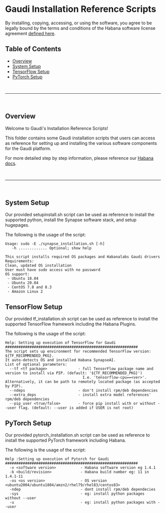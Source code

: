 # Gaudi Installation Reference Scripts

By installing, copying, accessing, or using the software, you agree to be legally bound by the terms and conditions of the Habana software license agreement [defined here](https://habana.ai/habana-outbound-software-license-agreement/).

## Table of Contents

  - [Overview](#overview)
  - [System Setup](#System-Setup)
  - [TensorFlow Setup](#TensorFlow-Setup)
  - [PyTorch Setup](#PyTorch-Setup)


<br />

---

<br />

## Overview

Welcome to Gaudi's Installation Reference Scripts!

This folder contains some Gaudi installation scripts that users can access as reference for setting up and installing the various software components for the Gaudi platform.

For more detailed step by step information, please reference our [Habana docs](https://docs.habana.ai/en/latest/Installation_Guide/GAUDI_Installation_Guide.html).

<br />

---

<br />

## System Setup

Our provided setupinstall.sh script can be used as reference to install the supported python, install the Synapse software stack, and setup hugepages.

The following is the usage of the script:

```
Usage: sudo -E ./synapse_installation.sh [-h]
   -h ............. Optional; show help

This script installs required OS packages and Habanalabs Gaudi drivers
Requirements:
Clean, updated OS installation
User must have sudo access with no password
OS support:
 - Ubuntu 18.04
 - Ubuntu 20.04
 - CentOS 7.8 and 8.3
 - Amazon Linux 2
```

## TensorFlow Setup

Our provided tf_installation.sh script can be used as reference to install the supported TensorFlow framework including the Habana Plugins.

The following is the usage of the script:

```
Help: Setting up execution of TensorFlow for Gaudi
############################################################
The script sets up environment for recommended TensorFlow version: ${TF_RECOMMENDED_PKG}.
It auto-detects OS and installed Habana SynapseAI.
List of optional parameters:
  --tf <tf package>              - full TensorFlow package name and version to install via PIP. (default: '${TF_RECOMMENDED_PKG}')
                                   I.e. 'tensorflow-cpu==<ver>'. Alternatively, it can be path to remotely located package (as accepted by PIP).
  --ndeps                        - don't install rpm/deb dependencies
  --extra_deps                   - install extra model references' rpm/deb dependencies
  --pip_user <true/false>        - force pip install with or without --user flag. (default: --user is added if USER is not root)
```

## PyTorch Setup

Our provided pytorch_installation.sh script can be used as reference to install the supported PyTorch framework including Habana.

The following is the usage of the script:

```
Help :Setting up execution of Pytorch for Gaudi
############################################################
  -v <software version>           - Habana software version eg 1.4.1
  -b <build/revision>             - Habana build number eg: 11 in 1.4.1-11
  -os <os version>                - OS version <ubuntu2004/ubuntu1804/amzn2/rhel79/rhel83/centos83>
  -ndep                           - dont install rpm/deb dependecies
  -sys                            - eg: install python packages without --user
  -u                              - eg: install python packages with --user
```